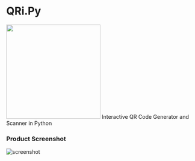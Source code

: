 # QRi.Py
<img src="https://github.com/kmranrg/QRi.Py/blob/main/appLogo.png" width=250 height=250 />
Interactive QR Code Generator and Scanner in Python

### Product Screenshot
![screenshot](https://github.com/kmranrg/QR_Code_Generator_Scanner/blob/main/ProductScreenshot.png)
